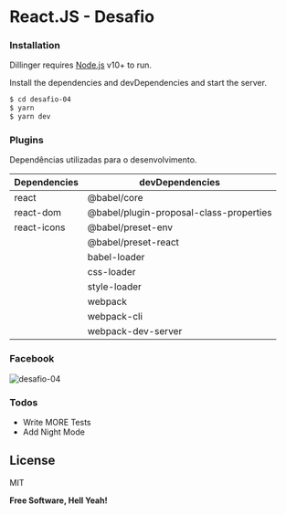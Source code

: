 # React.JS - Desafio

### Installation

Dillinger requires [Node.js](https://nodejs.org/) v10+ to run.

Install the dependencies and devDependencies and start the server.

```sh
$ cd desafio-04
$ yarn
$ yarn dev
```

### Plugins

Dependências utilizadas para o desenvolvimento.

| Dependencies | devDependencies |
| ------ | ------ |
| react | @babel/core|
| react-dom | @babel/plugin-proposal-class-properties |
| react-icons | @babel/preset-env
|             | @babel/preset-react
|             | babel-loader
|             | css-loader
|             | style-loader
|             | webpack
|             | webpack-cli
|             | webpack-dev-server

### Facebook
![desafio-04](https://user-images.githubusercontent.com/38146739/93612214-9f8d9e80-f9a5-11ea-833c-edb77b6c4f73.png)

### Todos

 - Write MORE Tests
 - Add Night Mode

License
----

MIT


**Free Software, Hell Yeah!**

[//]: # (These are reference links used in the body of this note and get stripped out when the markdown processor does its job. There is no need to format nicely because it shouldn't be seen. Thanks SO - http://stackoverflow.com/questions/4823468/store-comments-in-markdown-syntax)


   [dill]: <https://github.com/joemccann/dillinger>
   [git-repo-url]: <https://github.com/joemccann/dillinger.git>
   [john gruber]: <http://daringfireball.net>
   [df1]: <http://daringfireball.net/projects/markdown/>
   [markdown-it]: <https://github.com/markdown-it/markdown-it>
   [Ace Editor]: <http://ace.ajax.org>
   [node.js]: <http://nodejs.org>
   [Twitter Bootstrap]: <http://twitter.github.com/bootstrap/>
   [jQuery]: <http://jquery.com>
   [@tjholowaychuk]: <http://twitter.com/tjholowaychuk>
   [express]: <http://expressjs.com>
   [AngularJS]: <http://angularjs.org>
   [Gulp]: <http://gulpjs.com>

   [PlDb]: <https://github.com/joemccann/dillinger/tree/master/plugins/dropbox/README.md>
   [PlGh]: <https://github.com/joemccann/dillinger/tree/master/plugins/github/README.md>
   [PlGd]: <https://github.com/joemccann/dillinger/tree/master/plugins/googledrive/README.md>
   [PlOd]: <https://github.com/joemccann/dillinger/tree/master/plugins/onedrive/README.md>
   [PlMe]: <https://github.com/joemccann/dillinger/tree/master/plugins/medium/README.md>
   [PlGa]: <https://github.com/RahulHP/dillinger/blob/master/plugins/googleanalytics/README.md>
